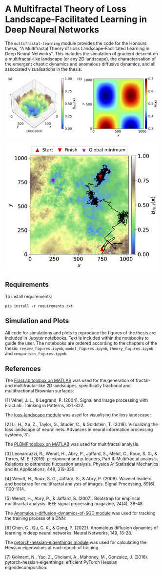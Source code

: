 # A Multifractal Theory of Loss Landscape-Facilitated Learning in Deep Neural Networks

The `multifractal-learning` module provides the code for the Honours thesis, "A Multifractal Theory of Loss Landscape-Facilitated Learning in Deep Neural Networks". This includes the simulation of gradient descent on a multifractal-like landscape (or any 2D landscape), the characterisation of the emergent chaotic dynamics and anomalous diffusive dynamics, and all associated visualisations in the thesis.

![MBS](doc/images/MBS.png)

![trajectory](doc/images/trajectory.png)

## Requirements

To install requirements:

```setup
pip install -r requirements.txt
```

## Simulation and Plots

All code for simulations and plots to reproduce the figures of the thesis are included in Jupyter notebooks. Text is included within the notebooks to guide the user. The notebooks are ordered according to the chapters of the thesis: `review_figures.ipynb`, `model_figures.ipynb`, `theory_figures.ipynb` and `comparison_figures.ipynb`.

## References

The [FracLab toolbox on MATLAB](https://project.inria.fr/fraclab/) was used for the generation of fractal- and multifractal-like 2D landscapes, specifically fractional and multifractional Brownian surfaces:

[1] Véhel, J. L., & Legrand, P. (2004). Signal and Image processing with FracLab. Thinking in Patterns, 321-322.

The [loss-landscape module](https://github.com/tomgoldstein/loss-landscape) was used for visualising the loss landscape:

[2] Li, H., Xu, Z., Taylor, G., Studer, C., & Goldstein, T. (2018). Visualizing the loss landscape of neural nets. Advances in neural information processing systems, 31.

The [PLBMF toolbox on MATLAB](https://www.irit.fr/~Herwig.Wendt/software.html) was used for multifractal analysis:

[3] Leonarduzzi, R., Wendt, H., Abry, P., Jaffard, S., Melot, C., Roux, S. G., & Torres, M. E. (2016). p-exponent and p-leaders, Part II: Multifractal analysis. Relations to detrended fluctuation analysis. Physica A: Statistical Mechanics and its Applications, 448, 319-339.

[4] Wendt, H., Roux, S. G., Jaffard, S., & Abry, P. (2009). Wavelet leaders and bootstrap for multifractal analysis of images. Signal Processing, 89(6), 1100-1114.

[5] Wendt, H., Abry, P., & Jaffard, S. (2007). Bootstrap for empirical multifractal analysis. IEEE signal processing magazine, 24(4), 38-48.

The [Anomalous-diffusion-dynamics-of-SGD module](https://github.com/ifgovh/Anomalous-diffusion-dynamics-of-SGD) was used for tracking the training process of a DNN:

[6] Chen, G., Qu, C. K., & Gong, P. (2022). Anomalous diffusion dynamics of learning in deep neural networks. Neural Networks, 149, 18-28.

The [pytorch-hessian-eigenthings module](https://github.com/noahgolmant/pytorch-hessian-eigenthings) was used for calculating the Hessian eigenvalues at each epoch of training.

[7] Golmant, N., Yao, Z., Gholami, A., Mahoney, M., Gonzalez, J. (2018). pytorch-hessian-eigenthings: efficient PyTorch Hessian eigendecomposition. 